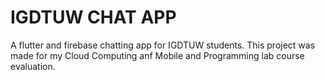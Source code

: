 # IGDTUW CHAT APP

A flutter and firebase chatting app for IGDTUW students.
This project was made for my Cloud Computing anf Mobile and Programming lab course evaluation. 
